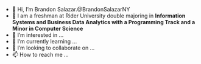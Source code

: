 - 👋 Hi, I’m Brandon Salazar.@BrandonSalazarNY
- 📖 I am a freshman at Rider University double majoring in **Information Systems and Business Data Analytics with a Programming Track and a Minor in Computer Science** 
- 👀 I’m interested in ...
- 🌱 I’m currently learning ...
- 💞️ I’m looking to collaborate on ...
- 📫 How to reach me ...

<!---
BrandonSalazarNY/BrandonSalazarNY is a ✨ special ✨ repository because its `README.md` (this file) appears on your GitHub profile.
You can click the Preview link to take a look at your changes.
--->
